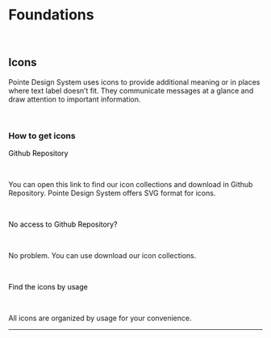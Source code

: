 # Foundations

</br>

## Icons

Pointe Design System uses icons to provide additional meaning or in places where text label doesn’t fit. They communicate messages at a glance and draw attention to important information.

</br>

### How to get icons

<font color="black">Github Repository</font>

</br>

You can open this link to find our icon collections and download in Github Repository. Pointe Design System offers SVG format for icons.

</br>

<font color="black">No access to Github Repository?</font>

</br>

No problem. You can use download our icon collections.

</br>

<font color="black">Find the icons by usage</font>

</br>

All icons are organized by usage for your convenience.

___

